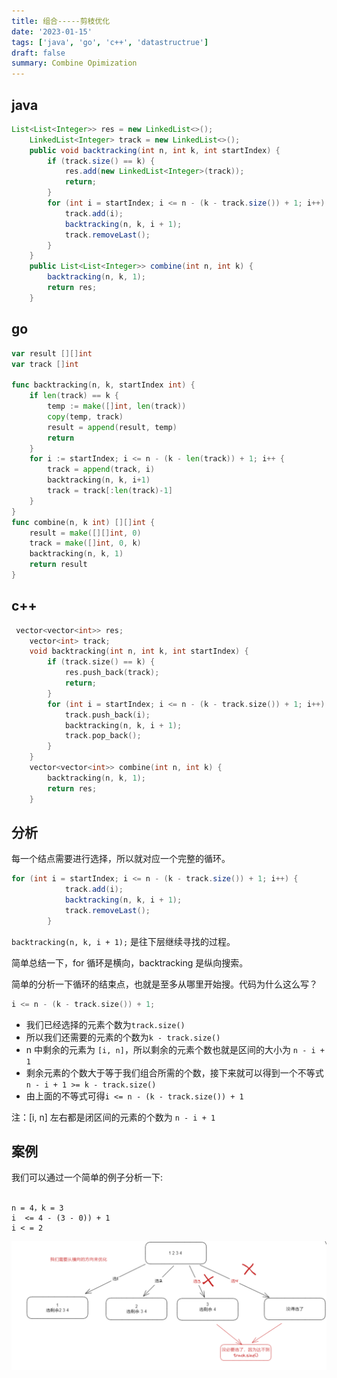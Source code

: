 ```yaml
---
title: 组合-----剪枝优化
date: '2023-01-15'
tags: ['java', 'go', 'c++', 'datastructrue']
draft: false
summary: Combine Opimization
---
```


## java

```java
List<List<Integer>> res = new LinkedList<>();
    LinkedList<Integer> track = new LinkedList<>();
    public void backtracking(int n, int k, int startIndex) {
        if (track.size() == k) {
            res.add(new LinkedList<Integer>(track));
            return;
        }
        for (int i = startIndex; i <= n - (k - track.size()) + 1; i++) {
            track.add(i);
            backtracking(n, k, i + 1);
            track.removeLast();
        }
    }
    public List<List<Integer>> combine(int n, int k) {
        backtracking(n, k, 1);
        return res;
    }
```

## go

```go
var result [][]int
var track []int

func backtracking(n, k, startIndex int) {
	if len(track) == k {
		temp := make([]int, len(track))
		copy(temp, track)
		result = append(result, temp)
		return
	}
    for i := startIndex; i <= n - (k - len(track)) + 1; i++ {
		track = append(track, i)
		backtracking(n, k, i+1)
		track = track[:len(track)-1]
	}
}
func combine(n, k int) [][]int {
	result = make([][]int, 0)
    track = make([]int, 0, k)
	backtracking(n, k, 1)
	return result
}
```

## c++

```c
 vector<vector<int>> res;
    vector<int> track;
    void backtracking(int n, int k, int startIndex) {
        if (track.size() == k) {
            res.push_back(track);
            return;
        }
        for (int i = startIndex; i <= n - (k - track.size()) + 1; i++) {
            track.push_back(i);
            backtracking(n, k, i + 1);
            track.pop_back();
        }
    }
    vector<vector<int>> combine(int n, int k) {
        backtracking(n, k, 1);
        return res;
    }
```

## 分析

每一个结点需要进行选择，所以就对应一个完整的循环。

```java
for (int i = startIndex; i <= n - (k - track.size()) + 1; i++) {
            track.add(i);
            backtracking(n, k, i + 1);
            track.removeLast();
        }
```

`backtracking(n, k, i + 1);` 是往下层继续寻找的过程。

简单总结一下，for 循环是横向，backtracking 是纵向搜索。

简单的分析一下循环的结束点，也就是至多从哪里开始搜。代码为什么这么写？

```c++
i <= n - (k - track.size()) + 1;
```

- 我们已经选择的元素个数为`track.size()`
- 所以我们还需要的元素的个数为`k - track.size()`
- n 中剩余的元素为 `[i, n]`，所以剩余的元素个数也就是区间的大小为 `n - i + 1`
- 剩余元素的个数大于等于我们组合所需的个数，接下来就可以得到一个不等式 `n - i + 1 >= k - track.size() `
- 由上面的不等式可得`i <= n - (k - track.size()) + 1`

注：[i, n] 左右都是闭区间的元素的个数为 `n - i + 1`

## 案例

我们可以通过一个简单的例子分析一下:

```

n = 4，k = 3
i  <= 4 - (3 - 0)) + 1
i < = 2
```

![image-20230115223349062](https://raw.githubusercontent.com/XIAOZHUXUEJAVA/GraphBed/main/img/202301152233128.png)

